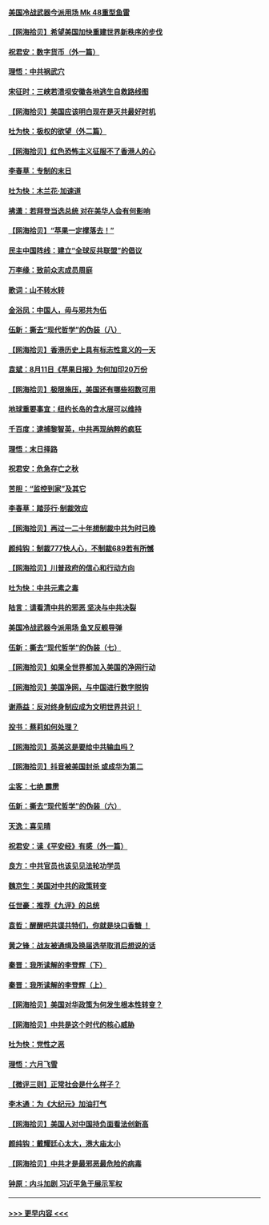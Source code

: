 #### [美国冷战武器今派用场 Mk 48重型鱼雷](../pages/nsc993/n12335354.md?t=08170502) 
#### [【网海拾贝】希望美国加快重建世界新秩序的步伐](../pages/nsc993/n12334224.md?t=08170502) 
#### [祝君安：数字货币（外一篇）](../pages/nsc993/n12334186.md?t=08170502) 
#### [理悟：中共祸武穴](../pages/nsc993/n12333962.md?t=08170502) 
#### [宋征时：三峡若溃坝安徽各地逃生自救路线图](../pages/nsc993/n12332450.md?t=08170502) 
#### [【网海拾贝】美国应该明白现在是灭共最好时机](../pages/nsc993/n12332313.md?t=08170502) 
#### [吐为快：极权的欲望（外二篇）](../pages/nsc993/n12332089.md?t=08170502) 
#### [【网海拾贝】红色恐怖主义征服不了香港人的心](../pages/nsc993/n12329296.md?t=08170502) 
#### [李春草：专制的末日](../pages/nsc993/n12329079.md?t=08170502) 
#### [吐为快：木兰花‧加速道](../pages/nsc993/n12327366.md?t=08170502) 
#### [拂潇：若拜登当选总统 对在美华人会有何影响](../pages/nsc993/n12295996.md?t=08170502) 
#### [【网海拾贝】“苹果一定撑落去！”](../pages/nsc993/n12326784.md?t=08170502) 
#### [民主中国阵线：建立“全球反共联盟”的倡议](../pages/nsc993/n12324177.md?t=08170502) 
#### [万李缘：致前众志成员周庭](../pages/nsc993/n12324635.md?t=08170502) 
#### [歌词：山不转水转](../pages/nsc993/n12324599.md?t=08170502) 
#### [金浴凤：中国人，毋与邪共为伍](../pages/nsc993/n12324257.md?t=08170502) 
#### [伍新：撕去“现代哲学”的伪装（八）](../pages/nsc993/n12324188.md?t=08170502) 
#### [【网海拾贝】香港历史上具有标志性意义的一天](../pages/nsc993/n12324021.md?t=08170502) 
#### [袁斌：8月11日《苹果日报》为何加印20万份](../pages/nsc993/n12323955.md?t=08170502) 
#### [【网海拾贝】极限施压，美国还有哪些招数可用](../pages/nsc993/n12322512.md?t=08170502) 
#### [地球重要事宜：纽约长岛的含水层可以维持](../pages/nsc993/n12321844.md?t=08170502) 
#### [千百度：逮捕黎智英，中共再现纳粹的疯狂](../pages/nsc993/n12321777.md?t=08170502) 
#### [理悟：末日择路](../pages/nsc993/n12320812.md?t=08170502) 
#### [祝君安：危急存亡之秋](../pages/nsc993/n12320795.md?t=08170502) 
#### [苦胆：“监控到家”及其它](../pages/nsc993/n12320751.md?t=08170502) 
#### [李春草：踏莎行·制裁效应](../pages/nsc993/n12318290.md?t=08170502) 
#### [【网海拾贝】再过一二十年想制裁中共为时已晚](../pages/nsc993/n12318195.md?t=08170502) 
#### [颜纯钩：制裁777快人心，不制裁689若有所憾](../pages/nsc993/n12316912.md?t=08170502) 
#### [【网海拾贝】川普政府的信心和行动方向](../pages/nsc993/n12316673.md?t=08170502) 
#### [吐为快：中共元素之毒](../pages/nsc993/n12316547.md?t=08170502) 
#### [陆言：请看清中共的邪恶 坚决与中共决裂](../pages/nsc993/n12315784.md?t=08170502) 
#### [美国冷战武器今派用场 鱼叉反舰导弹](../pages/nsc993/n12316258.md?t=08170502) 
#### [伍新：撕去“现代哲学”的伪装（七）](../pages/nsc993/n12315846.md?t=08170502) 
#### [【网海拾贝】如果全世界都加入美国的净网行动](../pages/nsc993/n12315588.md?t=08170502) 
#### [【网海拾贝】美国净网，与中国进行数字脱钩](../pages/nsc993/n12312813.md?t=08170502) 
#### [谢燕益：反对终身制应成为文明世界共识！](../pages/nsc993/n12310465.md?t=08170502) 
#### [投书：蔡莉如何处理？](../pages/nsc993/n12310224.md?t=08170502) 
#### [【网海拾贝】英美这是要给中共输血吗？](../pages/nsc993/n12307646.md?t=08170502) 
#### [【网海拾贝】抖音被美国封杀 或成华为第二](../pages/nsc993/n12305277.md?t=08170502) 
#### [尘客：七绝 霹雳](../pages/nsc993/n12304053.md?t=08170502) 
#### [伍新：撕去“现代哲学”的伪装（六）](../pages/nsc993/n12303243.md?t=08170502) 
#### [天逸：喜见晴](../pages/nsc993/n12303226.md?t=08170502) 
#### [祝君安：读《平安经》有感（外一篇）](../pages/nsc993/n12303170.md?t=08170502) 
#### [良方：中共官员也该见见法轮功学员](../pages/nsc993/n12302985.md?t=08170502) 
#### [魏京生：美国对中共的政策转变](../pages/nsc993/n12302929.md?t=08170502) 
#### [任世豪：推荐《九评》的总统](../pages/nsc993/n12302838.md?t=08170502) 
#### [袁哲：醒醒吧共谍共特们，你就是块口香糖 ！](../pages/nsc993/n12302678.md?t=08170502) 
#### [黄之锋：战友被通缉及换届选举取消后想说的话](../pages/nsc993/n12302681.md?t=08170502) 
#### [秦晋：我所读解的李登辉（下）](../pages/nsc993/n12302171.md?t=08170502) 
#### [秦晋：我所读解的李登辉（上）](../pages/nsc993/n12301979.md?t=08170502) 
#### [【网海拾贝】美国对华政策为何发生根本性转变？](../pages/nsc993/n12302091.md?t=08170502) 
#### [【网海拾贝】中共是这个时代的核心威胁](../pages/nsc993/n12300541.md?t=08170502) 
#### [吐为快：党性之恶](../pages/nsc993/n12300263.md?t=08170502) 
#### [理悟：六月飞雪](../pages/nsc993/n12300243.md?t=08170502) 
#### [【微评三则】正常社会是什么样子？](../pages/nsc993/n12300228.md?t=08170502) 
#### [李木通：为《大纪元》加油打气](../pages/nsc993/n12280363.md?t=08170502) 
#### [【网海拾贝】美国人对中国持负面看法创新高](../pages/nsc993/n12298720.md?t=08170502) 
#### [颜纯钩：戴耀廷心太大，港大庙太小](../pages/nsc993/n12297682.md?t=08170502) 
#### [【网海拾贝】中共才是最邪恶最危险的病毒](../pages/nsc993/n12296470.md?t=08170502) 
#### [钟原：内斗加剧 习近平急于展示军权](../pages/nsc993/n12292544.md?t=08170502) 

----
#### [ >>> 更早内容 <<< ](../indexes/nsc993-earlier.md)
